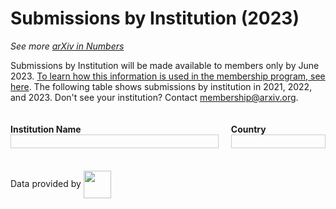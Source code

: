 
<script type='text/javascript' src="https://code.jquery.com/jquery-3.7.1.js"></script>  
<script type='text/javascript' src="https://cdn.datatables.net/2.1.2/js/dataTables.js"></script>  
<link href="https://cdn.datatables.net/2.1.2/css/dataTables.dataTables.css" rel="stylesheet" type="text/css">  

# Submissions by Institution (2023)

_See more [arXiv in Numbers](2023_usage.md)_

Submissions by Institution will be made available to members only by June 2023. [To learn how this information is used in the membership program, see here](../../about/membership.md). The following table shows submissions by institution in 2021, 2022, and 2023. Don't see your institution? Contact [membership@arxiv.org](mailto:membership.arxiv.org). 


<style>

    .filters-wrapper {
        display: flex;
        justify-content: space-between;
        margin-bottom: 20px;
        width: 100%;
    }

    .filter-item {
        box-sizing: border-box;
    }

    .filter-item:first-child {
        width: calc(70% - 20px);
    }

    .filter-item:last-child {
        width: 30%;
    }

    .filters-container {
        max-height: 200px;
        overflow-y: auto;
        border: 1px solid #ccc;
        padding: 10px;
        font-size: .9em;
    }

    #institution_rank_wrapper {
        width: 100%;
    }

    .dataTables_wrapper {
        width: 100%;
    }

    .dataTables_filter {
        width: 30%;
        float: right;
    }

    table.dataTable {
        width: 100% !important;
        font-size: .9em; 
    }

    table.dataTable thead th {
        white-space: nowrap;
    }

    #institution-filter br,
    #country-filter br {
        display: none;
    }

    #institution-filter label,
    #country-filter label {
        display: flex;
        align-items: flex-start;
        margin-bottom: 5px;
        line-height: 1.2;
    }

    #institution-filter input[type="checkbox"],
    #country-filter input[type="checkbox"] {
        margin-right: 5px;
        margin-top: 2px;
    }

    #institution-filter label span,
    #country-filter label span {
        display: inline-block;
        padding-left: 20px;
        text-indent: -20px;
    }
</style>

<div class="filters-wrapper">
    <div class="filter-item">
        <h4 style="margin-bottom: 0px;">Institution Name</h4> 
        <div class="filters-container" id="institution-filter-container">
            <div id="institution-filter"></div>
        </div>
    </div>
    <div class="filter-item">
        <h4 style="margin-bottom: 0px;">Country</h4>
        <div class="filters-container" id="country-filter-container">
            <div id="country-filter"></div>
        </div>
    </div>
</div>

<div id="institution_rank_wrapper">
    <table id="institution_rank" class="display compact"></table>
</div>


<script type='text/javascript' src="https://storage.googleapis.com/info-arxiv-org-stats/institution_submissions_top_filter_v10.js"></script>

Data provided by
<img width="44" style="vertical-align:middle" src='https://arxiv.org/scopus.png'/>  

